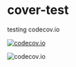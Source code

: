 # cover-test
testing codecov.io

[![codecov.io](https://codecov.workiva.net/github/jeremydocken-wf/cover-test/coverage.svg?branch=master)](https://codecov.workiva.net/github/jeremydocken-wf/cover-test?branch=master)

![codecov.io](https://codecov.workiva.net/github/jeremydocken-wf/cover-test/branch.svg?branch=master)

